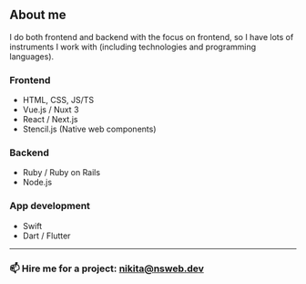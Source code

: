 ## About me

I do both frontend and backend with the focus on frontend, so I have lots of instruments I work with (including technologies and programming languages). 

### Frontend

- HTML, CSS, JS/TS
- Vue.js / Nuxt 3
- React / Next.js
- Stencil.js (Native web components)

### Backend

- Ruby / Ruby on Rails
- Node.js

### App development

- Swift
- Dart / Flutter
---

### 📫 Hire me for a project: nikita@nsweb.dev
